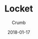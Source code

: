 ---
title: "Locket"
subtitle: "Crumb"
customForwardUrl: "https://www.youtube.com/watch?v=BqnG_Ei35JE"
displayImg: "https://img.youtube.com/vi/BqnG_Ei35JE/0.jpg"
date: "2018-01-17"
newTab: true 
---